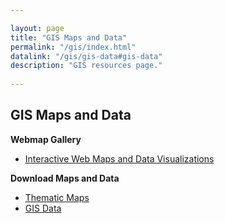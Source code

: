```yaml
---

layout: page
title: "GIS Maps and Data"
permalink: "/gis/index.html"
datalink: "/gis/gis-data#gis-data"
description: "GIS resources page."
    
---
```


## GIS Maps and Data


**Webmap Gallery**

- [Interactive Web Maps and Data Visualizations](/gis/map-gallery/)

**Download Maps and Data**

- [Thematic Maps](/gis/thematic-maps#thematic-maps)
- [GIS Data](/gis/gis-data#gis-data)


